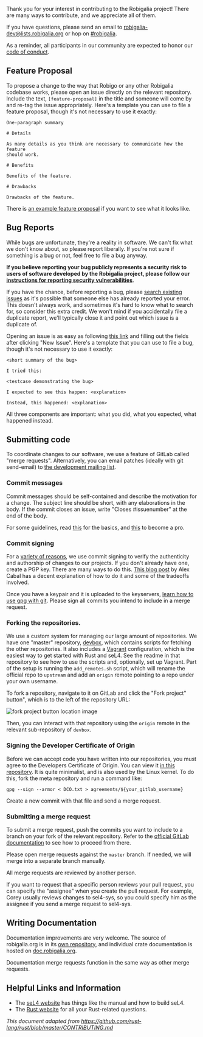 Thank you for your interest in contributing to the Robigalia project! There
are many ways to contribute, and we appreciate all of them.

If you have questions, please send an email to
[robigalia-dev@lists.robigalia.org][list] or hop on [#robigalia][irc].

As a reminder, all participants in our community are expected to honor our
[code of conduct][conduct].

[list]: mailto:robigalia-dev@lists.robigalia.org
[irc]: https://webchat.freenode.net/?channels=%23robigalia
[conduct]: https://robigalia.org/conduct.html

## Feature Proposal

To propose a change to the way that Robigo or any other Robigalia codebase
works, please open an issue directly on the relevant repository. Include the
text, `[feature-proposal]` in the title and someone will come by and re-tag
the issue appropriately. Here's a template you can use to file a feature
proposal, though it's not necessary to use it exactly:

```
One-paragraph summary

# Details

As many details as you think are necessary to communicate how the feature
should work.

# Benefits

Benefits of the feature.

# Drawbacks

Drawbacks of the feature.
```

There is [an example feature proposal][prop] if you want to see what it looks
like.

[prop]: https://gitlab.com/robigalia/meta/issues/1

## Bug Reports

While bugs are unfortunate, they're a reality in software. We can't fix what we
don't know about, so please report liberally. If you're not sure if something
is a bug or not, feel free to file a bug anyway.

**If you believe reporting your bug publicly represents a security risk to
users of software developed by the Robigalia project,
please follow our [instructions for reporting security
vulnerabilities](https://robigalia.org/security.html)**.

If you have the chance, before reporting a bug, please [search existing
issues](https://gitlab.com/groups/robigalia/issues) as it's possible that
someone else has already reported your error. This doesn't always work, and
sometimes it's hard to know what to search for, so consider this extra credit.
We won't mind if you accidentally file a duplicate report, we'll typically
close it and point out which issue is a duplicate of.

Opening an issue is as easy as following [this
link](https://gitlab.com/groups/robigalia/issues) and filling out the fields
after clicking "New Issue".  Here's a template that you can use to file a bug,
though it's not necessary to use it exactly:

    <short summary of the bug>

    I tried this:

    <testcase demonstrating the bug>

    I expected to see this happen: <explanation>

    Instead, this happened: <explanation>

All three components are important: what you did, what you expected, what
happened instead.


## Submitting code

To coordinate changes to our software, we use a feature of GitLab called
"merge requests". Alternatively, you can email patches (ideally with git
send-email) to [the development mailing list][list].

### Commit messages

Commit messages should be self-contained and describe the motivation for a
change. The subject line should be short, with any elaborations in the body.
If the commit closes an issue, write "Closes #issuenumber" at the end of the
body.

For some guidelines, read [this][chrisbeams] for the basics, and [this][pro]
to become a pro.

[chrisbeams]: http://chris.beams.io/posts/git-commit/
[pro]: https://robots.thoughtbot.com/5-useful-tips-for-a-better-commit-message

### Commit signing

For a [variety of reasons][horror], we use commit signing to verify the
authenticity and authorship of changes to our projects. If you don't already
have one, create a PGP key. There are many ways to do this. [This blog
post][keygen] by Alex Cabal has a decent explanation of how to do it and some
of the tradeoffs involved.

Once you have a keypair and it is uploaded to the keyservers, [learn how to
use gpg with git][horror2]. Please sign all commits you intend to include in a
merge request.

[horror]: https://mikegerwitz.com/papers/git-horror-story
[horror2]: https://mikegerwitz.com/papers/git-horror-story#trust-ensure
[keygen]: https://alexcabal.com/creating-the-perfect-gpg-keypair/

### Forking the repositories.

We use a custom system for managing our large amount of repositories. We have
one "master" repository, [devbox][devbox], which contains scripts for fetching
the other repositories. It also includes a [Vagrant][vagrant] configuration,
which is the easiest way to get started with Rust and seL4. See the readme in
that repository to see how to use the scripts and, optionally, set up Vagrant.
Part of the setup is running the `add_remotes.sh` script, which will rename
the official repo to `upstream` and add an `origin` remote pointing to a repo
under your own username.

To fork a repository, navigate to it on GitLab and click the "Fork project"
button", which is to the left of the repository URL:

![fork project button location image][forkimg]

Then, you can interact with that repository using the `origin` remote in the
relevant sub-repository of `devbox`.

[devbox]: https://gitlab.com/robigalia/devbox
[vagrant]: https://www.vagrantup.com/
[forkimg]: https://gitlab.com/robigalia/meta/raw/master/fork_button.png

### Signing the Developer Certificate of Origin

Before we can accept code you have written into our repositories, you must
agree to the Developers Certificate of Origin. You can view it [in this
repository][DCO]. It is quite minimalist, and is also used by the Linux
kernel. To do this, fork the meta repository and run a command like:

    gpg --sign --armor < DCO.txt > agreements/${your_gitlab_username}

Create a new commit with that file and send a merge request.

[DCO]: https://gitlab.com/robigalia/meta/blob/master/DCO.txt

### Submitting a merge request

To submit a merge request, push the commits you want to include to a branch on
your fork of the relevant repository. Refer to the [official GitLab
documentation][mergereq] to see how to proceed from there.

Please open merge requests against the `master` branch. If needed, we will
merge into a separate branch manually.

[mergereq]: http://doc.gitlab.com/ce/gitlab-basics/add-merge-request.html

All merge requests are reviewed by another person.

If you want to request that a specific person reviews your pull request, you
can specify the "assignee" when you create the pull request. For example,
Corey usually reviews changes to sel4-sys, so you could specify him as the
assignee if you send a merge request to sel4-sys.

## Writing Documentation

Documentation improvements are very welcome. The source of robigalia.org is
in its [own repository][web], and individual crate documentation is hosted on
[doc.robigalia.org](https://doc.robigalia.org).

Documentation merge requests function in the same way as other merge requests.

[web]: https://gitlab.com/robigalia/robigalia.org

## Helpful Links and Information

- The [seL4 website](https://sel4.systems/) has things like the manual and how
  to build seL4.
- The [Rust website](https://rust-lang.org/) for all your Rust-related
  questions.

*This document adapted from <https://github.com/rust-lang/rust/blob/master/CONTRIBUTING.md>*
